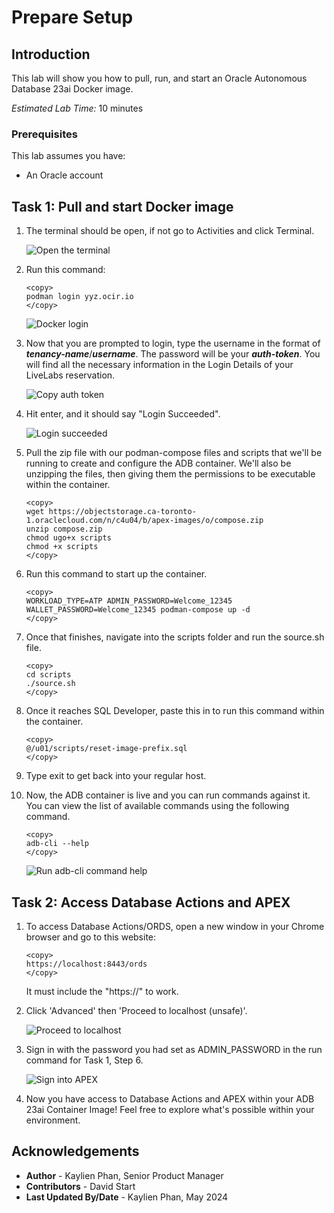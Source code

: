 # Prepare Setup

## Introduction
This lab will show you how to pull, run, and start an Oracle Autonomous Database 23ai Docker image.

*Estimated Lab Time:* 10 minutes

### Prerequisites
This lab assumes you have:
- An Oracle account

## Task 1: Pull and start Docker image
1.  The terminal should be open, if not go to Activities and click Terminal.

    ![Open the terminal](images/1-open-terminal.png)
 
2.  Run this command:

    ```
    <copy>
    podman login yyz.ocir.io
    </copy>
    ```

    ![Docker login](images/2-docker-login.png)

3. Now that you are prompted to login, type the username in the format of ***tenancy-name***/***username***. The password will be your ***auth-token***. You will find all the necessary information in the Login Details of your LiveLabs reservation. 

    ![Copy auth token](images/4-auth-token-copy.png)

4. Hit enter, and it should say "Login Succeeded".

    ![Login succeeded](images/3-login-succeeded.png)

5. Pull the zip file with our podman-compose files and scripts that we'll be running to create and configure the ADB container. We'll also be unzipping the files, then giving them the permissions to be executable within the container.

    ```
    <copy>
    wget https://objectstorage.ca-toronto-1.oraclecloud.com/n/c4u04/b/apex-images/o/compose.zip
    unzip compose.zip
    chmod ugo+x scripts
    chmod +x scripts
    </copy>
    ```

6. Run this command to start up the container.

    ```
    <copy>
    WORKLOAD_TYPE=ATP ADMIN_PASSWORD=Welcome_12345 WALLET_PASSWORD=Welcome_12345 podman-compose up -d
    </copy>
    ```

7. Once that finishes, navigate into the scripts folder and run the source.sh file.

    ```
    <copy>
    cd scripts
    ./source.sh
    </copy>
    ```

8. Once it reaches SQL Developer, paste this in to run this command within the container.

    ```
    <copy>
    @/u01/scripts/reset-image-prefix.sql
    </copy>
    ```

9. Type exit to get back into your regular host.


10. Now, the ADB container is live and you can run commands against it. You can view the list of available commands using the following command.

    ```
    <copy>
    adb-cli --help 
    </copy>
    ```

    ![Run adb-cli command help](images/9-adb-cli.png)


## Task 2: Access Database Actions and APEX

1. To access Database Actions/ORDS, open a new window in your Chrome browser and go to this website:

    ```
    <copy>
    https://localhost:8443/ords
    </copy>
    ```

    It must include the "https://" to work.

2. Click 'Advanced' then 'Proceed to localhost (unsafe)'.
    
    ![Proceed to localhost](images/11-proceed-localhost.png)

3. Sign in with the password you had set as ADMIN_PASSWORD in the run command for Task 1, Step 6.

    ![Sign into APEX](images/19-sign-in-apex.png)

4. Now you have access to Database Actions and APEX within your ADB 23ai Container Image! Feel free to explore what's possible within your environment.

<!-- 11. 
9. You can add a database.

    ```
    <copy>
    adb-cli add-database --workload-type "ADW" --admin-password "Welcome_1234"
    </copy>
    ```

10. You can change the admin password.

    ```
    <copy>
    adb-cli change-password --database-name "MYADW" --old-password "Welcome_1234" --new-password "Welcome_12345"
    </copy>
    ```

11. **Note:** At anytime, you can check if your container is still running with this command. The list returned should not be empty.

    ```
    <copy>
    podman ps -a
    </copy>
    ```

 11. 
mkdir /scratch/
podman cp adb-free:/u01/app/oracle/wallets/tls_wallet /scratch/tls_wallet

12. 

hostname fqdn -->


<!-- 11. This is how you connect to ORDS.

12. Finally, this is how you would connect to APEX. -->

## Acknowledgements
* **Author** - Kaylien Phan, Senior Product Manager
* **Contributors** - David Start
* **Last Updated By/Date** - Kaylien Phan, May 2024